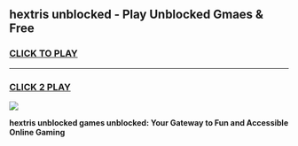 
## hextris unblocked - Play Unblocked Gmaes & Free
<h3>
<a href="https://news.freeplayer.one?title=hextris_unblocked&ref=23F">CLICK TO PLAY</a></h3>
<hr>

<h3>
<a href="https://news.freeplayer.one?title=hextris_unblocked&ref=23F">CLICK 2 PLAY</a>
  
</h3>

<a href="https://news.freeplayer.one?title=hextris_unblocked&ref=23F/"><img src="https://clearcache.store/games.png"></a>


**hextris unblocked games unblocked: Your Gateway to Fun and Accessible Online Gaming**
